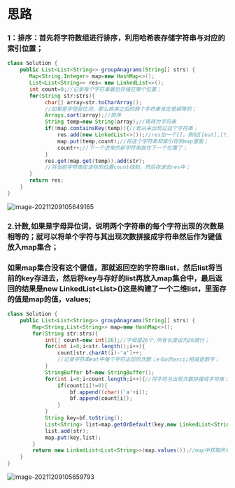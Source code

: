 # 思路

### 1：排序：首先将字符数组进行排序，利用哈希表存储字符串与对应的索引位置；

```java
class Solution {
    public List<List<String>> groupAnagrams(String[] strs) {
       Map<String,Integer> map=new HashMap<>();
       List<List<String>> res= new LinkedList<>();
       int count=0;//记录每个字符串最后存储在哪个位置；
       for(String str:strs){
            char[] array=str.toCharArray();
            //如果是字母异位词，那么排序之后的两个字符串肯定是相等的；
            Arrays.sort(array);//排序
            String temp=new String(array);//再转为字符串
            if(!map.containsKey(temp)){//若从未出现过这个字符串；
                res.add(new LinkedList<>());//res加一个[]，例如[[eat],[?]]
                map.put(temp,count);//将这个字符串和索引存到map里面；
                count++;//下一个进来的新字符串就在下一个位置了；
            }
            res.get(map.get(temp)).add(str);
            //将当前字符串应该存的位置count找到，然后存进去res中；
       }
       return res;
    }
}
```

![image-20211209105649165](C:\Users\28635\AppData\Roaming\Typora\typora-user-images\image-20211209105649165.png)

### 2.计数,如果是字母异位词，说明两个字符串的每个字符出现的次数是相等的；就可以将单个字符与其出现次数拼接成字符串然后作为键值放入map集合；

### 如果map集合没有这个键值，那就返回空的字符串list，然后list将当前的key存进去，然后将key与存好的list再放入map集合中，最后返回的结果是new LinkedList<List<String>>()这是构建了一个二维list，里面存的值是map的值，values;

```java
class Solution {
    public List<List<String>> groupAnagrams(String[] strs) {
        Map<String,List<String>> map=new HashMap<>();
        for(String str:strs){
            int[] count=new int[26];//字母是26个,所有长度设为26就行；
            for(int i=0;i<str.length();i++){
                count[str.charAt(i)-'a']++;
                //记录字符串eat中每个字符出现的次数；e与a的ascii相减是数字；
            }
            StringBuffer bf=new StringBuffer();
            for(int i=0;i<count.length;i++){//将字符与出现次数拼接成字符串；后面作为map的键值；
                if(count[i]!=0){
                    bf.append((char)('a'+i));
                    bf.append(count[i]);
                }
            }
            String key=bf.toString();
            List<String> list=map.getOrDefault(key,new LinkedList<String>());
            list.add(str);
            map.put(key,list);
        }
        return new LinkedList<List<String>>(map.values());//map中获取所有valuesd
    }
}
```

![image-20211209105659793](C:\Users\28635\AppData\Roaming\Typora\typora-user-images\image-20211209105659793.png)